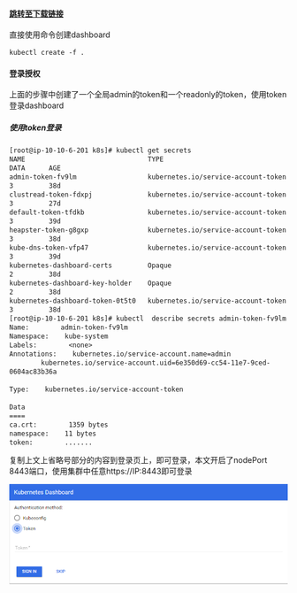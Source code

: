 #### [跳转至下载链接](https://github.com/w564791/Kubernetes-Cluster/tree/master/dashboard)

直接使用命令创建dashboard

```
kubectl create -f .
```

#### 登录授权

上面的步骤中创建了一个全局admin的token和一个readonly的token，使用token登录dashboard

##### 使用token登录

```
[root@ip-10-10-6-201 k8s]# kubectl get secrets
NAME                               TYPE                                  DATA      AGE
admin-token-fv9lm                  kubernetes.io/service-account-token   3         38d
clustread-token-fdxpj              kubernetes.io/service-account-token   3         27d
default-token-tfdkb                kubernetes.io/service-account-token   3         39d
heapster-token-g8gxp               kubernetes.io/service-account-token   3         38d
kube-dns-token-vfp47               kubernetes.io/service-account-token   3         39d
kubernetes-dashboard-certs         Opaque                                2         38d
kubernetes-dashboard-key-holder    Opaque                                2         38d
kubernetes-dashboard-token-0t5t0   kubernetes.io/service-account-token   3         38d
[root@ip-10-10-6-201 k8s]# kubectl  describe secrets admin-token-fv9lm
Name:        admin-token-fv9lm
Namespace:    kube-system
Labels:        <none>
Annotations:    kubernetes.io/service-account.name=admin
        kubernetes.io/service-account.uid=6e350d69-cc54-11e7-9ced-0604ac83b36a

Type:    kubernetes.io/service-account-token

Data
====
ca.crt:        1359 bytes
namespace:    11 bytes
token:        .......
```

复制上文上省略号部分的内容到登录页上，即可登录，本文开启了nodePort 8443端口，使用集群中任意https://IP:8443即可登录

![](/assets/dashboards.png)

